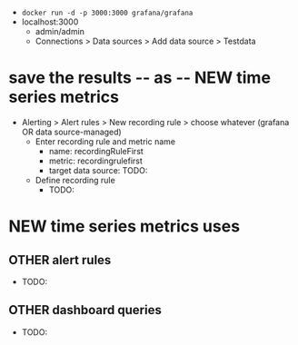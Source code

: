 * `docker run -d -p 3000:3000 grafana/grafana`
* localhost:3000
  * admin/admin
  * Connections > Data sources > Add data source > Testdata

# save the results -- as -- NEW time series metrics
* Alerting > Alert rules > New recording rule > choose whatever (grafana OR data source-managed)
  * Enter recording rule and metric name
    * name: recordingRuleFirst
    * metric: recordingrulefirst
    * target data source: TODO:
  * Define recording rule
    * TODO:

# NEW time series metrics uses
## OTHER alert rules
* TODO:
## OTHER dashboard queries
* TODO:
